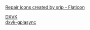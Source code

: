 
[Repair icons created by srip - Flaticon](https://www.flaticon.com/free-icons/repair)


[DXVK](https://github.com/doitsujin/dxvk)
</br>
[dxvk-gplasync](https://gitlab.com/Ph42oN/dxvk-gplasync)
